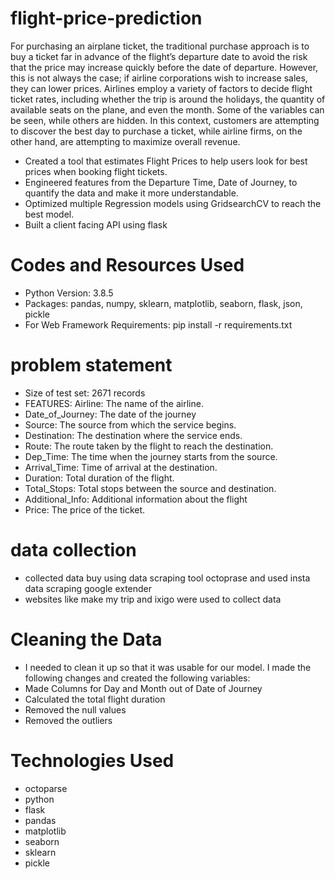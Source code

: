 

# flight-price-prediction

For purchasing an airplane ticket, the traditional purchase approach is to buy a ticket far in advance of the flight’s departure date to avoid the risk that the price may increase quickly before the date of departure. However, this is not always the case; if airline corporations wish to increase sales, they can lower prices. Airlines employ a variety of factors to decide flight ticket rates, including whether the trip is around the holidays, the quantity of available seats on the plane, and even the month. Some of the variables can be seen, while others are hidden. In this context, customers are attempting to discover the best day to purchase a ticket, while airline firms, on the other hand, are attempting to maximize overall revenue.

- Created a tool that estimates Flight Prices to help users look for best prices when booking flight tickets.
- Engineered features from the Departure Time, Date of Journey, to quantify the data and make it more understandable.
- Optimized multiple Regression models using GridsearchCV to reach the best model.
- Built a client facing API using flask

# Codes and Resources Used
- Python Version: 3.8.5
- Packages: pandas, numpy, sklearn, matplotlib, seaborn, flask, json, pickle
- For Web Framework Requirements: pip install -r requirements.txt

# problem statement
- Size of test set: 2671 records
- FEATURES: Airline: The name of the airline.
- Date_of_Journey: The date of the journey
- Source: The source from which the service begins.
- Destination: The destination where the service ends.
- Route: The route taken by the flight to reach the destination.
- Dep_Time: The time when the journey starts from the source.
- Arrival_Time: Time of arrival at the destination.
- Duration: Total duration of the flight.
- Total_Stops: Total stops between the source and destination.
- Additional_Info: Additional information about the flight
- Price: The price of the ticket.

# data collection 
- collected data buy using data scraping tool octoprase and used insta data scraping google extender
- websites like make my trip and ixigo were used to collect data

# Cleaning the Data
- I needed to clean it up so that it was usable for our model. I made the following changes and created the following variables:
- Made Columns for Day and Month out of Date of Journey
- Calculated the total flight duration
- Removed the null values
- Removed the outliers

# Technologies Used
- octoparse
 - python
- flask
- pandas
- matplotlib
- seaborn
- sklearn
- pickle

